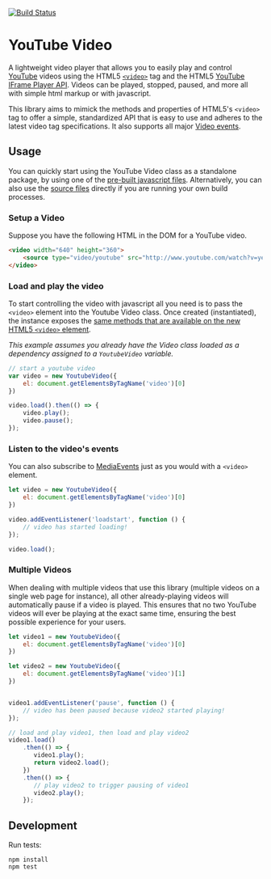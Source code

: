 [![Build Status](https://travis-ci.org/mkay581/youtube-video-js.svg?branch=master)](https://travis-ci.org/mkay581/youtube-video-js)

# YouTube Video

A lightweight video player that allows you to easily play and control [YouTube](youtube.com) videos using the HTML5
[`<video>`](https://developer.mozilla.org/en-US/docs/Web/HTML/Element/video) tag and the HTML5
[YouTube IFrame Player API](https://developers.google.com/youtube/iframe_api_reference). Videos can be played, stopped,
paused, and more all with simple html markup or with javascript.

This library aims to mimick the methods and properties of HTML5's `<video>` tag to offer a simple, standardized API
that is easy to use and adheres to the latest video tag specifications. It also supports all major
[Video events](https://developer.mozilla.org/en-US/docs/Web/Guide/Events/Media_events).

## Usage

You can quickly start using the YouTube Video class as a standalone package, by using one of the [pre-built javascript files](/dist).
Alternatively, you can also use the [source files](/src) directly if you are running your own build processes.

### Setup a Video

Suppose you have the following HTML in the DOM for a YouTube video.

```html
<video width="640" height="360">
    <source type="video/youtube" src="http://www.youtube.com/watch?v=ye82js0sL32" />
</video>
```
### Load and play the video

To start controlling the video with javascript all you need is to pass the `<video>` element into the Youtube Video class.
Once created (instantiated), the instance exposes the [same methods that are available on the new
HTML5 `<video>` element](https://developer.mozilla.org/en-US/docs/Web/Guide/HTML/Using_HTML5_audio_and_video#Controlling_media_playback).

*This example assumes you already have the Video class loaded as a dependency assigned to a `YoutubeVideo` variable.*

```javascript
// start a youtube video
var video = new YoutubeVideo({
    el: document.getElementsByTagName('video')[0]
})

video.load().then(() => {
    video.play();
    video.pause();
});

```

### Listen to the video's events

You can also subscribe to [MediaEvents](https://developer.mozilla.org/en-US/docs/Web/Guide/Events/Media_events) just as
you would with a `<video>` element.

```javascript
let video = new YoutubeVideo({
    el: document.getElementsByTagName('video')[0]
})

video.addEventListener('loadstart', function () {
    // video has started loading!
});

video.load();
```

### Multiple Videos

When dealing with multiple videos that use this library (multiple videos on a single web page for instance),
all other already-playing videos will automatically pause if a video is played. This ensures that no two YouTube videos
will ever be playing at the exact same time, ensuring the best possible experience for your users.

```javascript
let video1 = new YoutubeVideo({
    el: document.getElementsByTagName('video')[0]
})

let video2 = new YoutubeVideo({
    el: document.getElementsByTagName('video')[1]
})


video1.addEventListener('pause', function () {
    // video has been paused because video2 started playing!
});

// load and play video1, then load and play video2
video1.load()
    .then(() => {
       video1.play();
       return video2.load();
    })
    .then(() => {
       // play video2 to trigger pausing of video1
       video2.play();
    });

```


## Development

Run tests:

```
npm install
npm test
```
